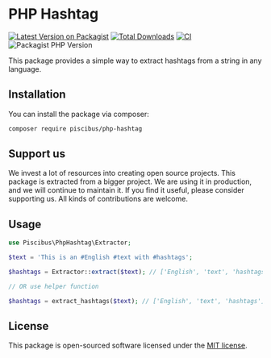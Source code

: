 # PHP Hashtag

[![Latest Version on Packagist](https://img.shields.io/packagist/v/piscibus/php-hashtag.svg?style=flat-square)](https://packagist.org/packages/piscibus/php-hashtag)
[![Total Downloads](https://img.shields.io/packagist/dt/piscibus/php-hashtag.svg?style=flat-square)](https://packagist.org/packages/piscibus/php-hashtag)
[![CI](https://github.com/piscibus/php-hashtag/actions/workflows/ci.yml/badge.svg)](https://github.com/piscibus/php-hashtag/actions/workflows/ci.yml)
![Packagist PHP Version](https://img.shields.io/packagist/dependency-v/piscibus/php-hashtag/php?style=flat-square)

This package provides a simple way to extract hashtags from a string in any language.

## Installation

You can install the package via composer:

```bash
composer require piscibus/php-hashtag
```

## Support us

We invest a lot of resources into creating open source projects. This package is extracted from a bigger project. We are
using it in production, and we will continue to maintain it. If you find it useful, please consider supporting us.
All kinds of contributions are welcome.

## Usage

```php
use Piscibus\PhpHashtag\Extractor;

$text = 'This is an #English #text with #hashtags';

$hashtags = Extractor::extract($text); // ['English', 'text', 'hashtags']

// OR use helper function

$hashtags = extract_hashtags($text); // ['English', 'text', 'hashtags']
```

## License

This package is open-sourced software licensed under the [MIT license](LICENSE.md).
